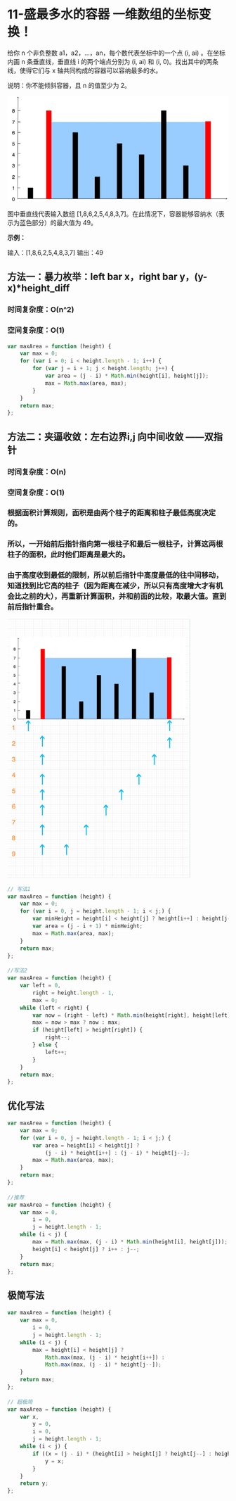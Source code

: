 # 11-盛最多水的容器   一维数组的坐标变换！

给你 n 个非负整数 a1，a2，...，an，每个数代表坐标中的一个点 (i, ai) 。在坐标内画 n 条垂直线，垂直线 i 的两个端点分别为 (i, ai) 和 (i, 0)。找出其中的两条线，使得它们与 x 轴共同构成的容器可以容纳最多的水。

说明：你不能倾斜容器，且 n 的值至少为 2。

<img src='img/question_11.jpg' />

图中垂直线代表输入数组 [1,8,6,2,5,4,8,3,7]。在此情况下，容器能够容纳水（表示为蓝色部分）的最大值为 49。

**示例：**

输入：[1,8,6,2,5,4,8,3,7]
输出：49



## 方法一：暴力枚举：left bar x，right bar y，(y-x)*height_diff

### 时间复杂度：O(n^2)

### 空间复杂度：O(1)

```javascript
var maxArea = function (height) {
    var max = 0;
    for (var i = 0; i < height.length - 1; i++) {
        for (var j = i + 1; j < height.length; j++) {
            var area = (j - i) * Math.min(height[i], height[j]);
            max = Math.max(area, max);
        }
    }
    return max;
};
```



## 方法二：夹逼收敛：左右边界i,j 向中间收敛 ——双指针

### 时间复杂度：O(n)

### 空间复杂度：O(1)

### 根据面积计算规则，面积是由两个柱子的距离和柱子最低高度决定的。

### 所以，一开始前后指针指向第一根柱子和最后一根柱子，计算这两根柱子的面积，此时他们距离是最大的。

### 由于高度收到最低的限制，所以前后指针中高度最低的往中间移动，知道找到比它高的柱子（因为距离在减少，所以只有高度增大才有机会比之前的大），再重新计算面积，并和前面的比较，取最大值。直到前后指针重合。

<img src='img/双指针解法图.png' />

```javascript
// 写法1
var maxArea = function (height) {
    var max = 0;
    for (var i = 0, j = height.length - 1; i < j;) {
        var minHeight = height[i] < height[j] ? height[i++] : height[j--];
        var area = (j - i + 1) * minHeight;
        max = Math.max(area, max);
    }
    return max;
};

//写法2
var maxArea = function (height) {
    var left = 0,
        right = height.length - 1,
        max = 0;
    while (left < right) {
        var now = (right - left) * Math.min(height[right], height[left]);
        max = now > max ? now : max;
        if (height[left] > height[right]) {
            right--;
        } else {
            left++;
        }
    }
    return max;
};
```



## 优化写法

```javascript
var maxArea = function (height) {
    var max = 0;
    for (var i = 0, j = height.length - 1; i < j;) {
        var area = height[i] < height[j] ?
            (j - i) * height[i++] : (j - i) * height[j--];
        max = Math.max(area, max);
    }
    return max;
};

//推荐
var maxArea = function (height) {
    var max = 0,
        i = 0,
        j = height.length - 1;
    while (i < j) {
        max = Math.max(max, (j - i) * Math.min(height[i], height[j]));
        height[i] < height[j] ? i++ : j--;
    }
    return max;
};

```



## 极简写法

```javascript
var maxArea = function (height) {
    var max = 0,
        i = 0,
        j = height.length - 1;
    while (i < j) {
        max = height[i] < height[j] ?
            Math.max(max, (j - i) * height[i++]) :
            Math.max(max, (j - i) * height[j--]);
    }
    return max;
};

// 超极简
var maxArea = function (height) {
    var x,
        y = 0,
        i = 0,
        j = height.length - 1;
    while (i < j) {
        if ((x = (j - i) * (height[i] > height[j] ? height[j--] : height[i++])) > y) {
            y = x;
        }
    }
    return y;
};

```

